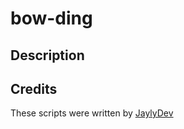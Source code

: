 # bow-ding

## Description


## Credits
These scripts were written by [JaylyDev](https://github.com/JaylyDev)
